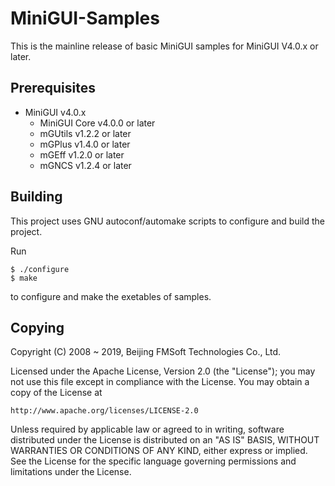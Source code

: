 # MiniGUI-Samples

This is the mainline release of basic MiniGUI samples for MiniGUI V4.0.x or later.

## Prerequisites

  * MiniGUI v4.0.x 
    * MiniGUI Core v4.0.0 or later
    * mGUtils v1.2.2 or later
    * mGPlus v1.4.0 or later
    * mGEff v1.2.0 or later
    * mGNCS v1.2.4 or later

## Building

This project uses GNU autoconf/automake scripts to configure and build the project.

Run

    $ ./configure
    $ make

to configure and make the exetables of samples.

## Copying

Copyright (C) 2008 ~ 2019, Beijing FMSoft Technologies Co., Ltd.

Licensed under the Apache License, Version 2.0 (the "License");
you may not use this file except in compliance with the License.
You may obtain a copy of the License at

    http://www.apache.org/licenses/LICENSE-2.0

Unless required by applicable law or agreed to in writing, software
distributed under the License is distributed on an "AS IS" BASIS,
WITHOUT WARRANTIES OR CONDITIONS OF ANY KIND, either express or implied.
See the License for the specific language governing permissions and
limitations under the License.
